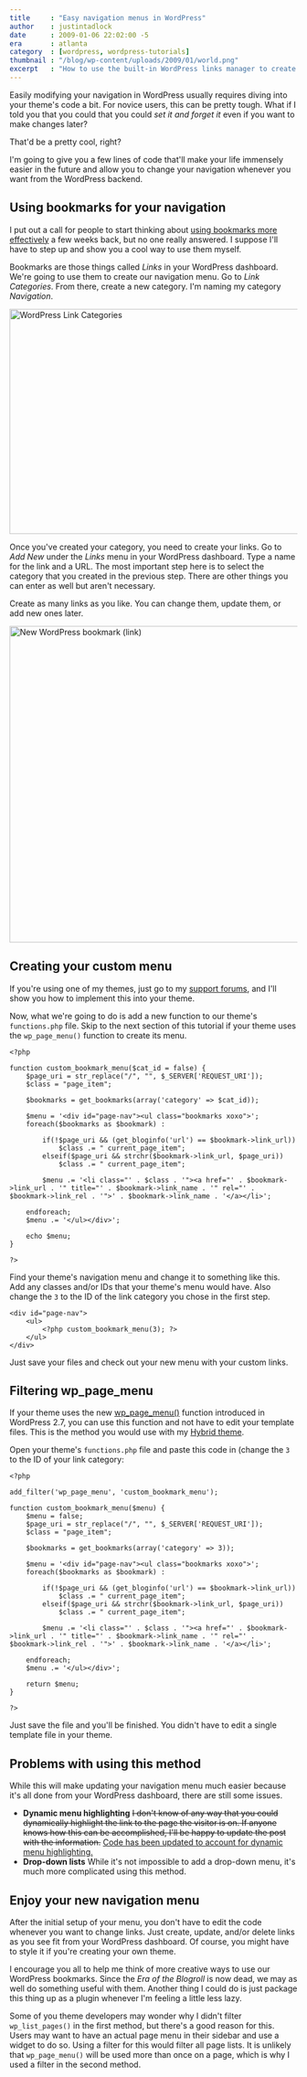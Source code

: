 ```yaml
---
title     : "Easy navigation menus in WordPress"
author    : justintadlock
date      : 2009-01-06 22:02:00 -5
era       : atlanta
category  : [wordpress, wordpress-tutorials]
thumbnail : "/blog/wp-content/uploads/2009/01/world.png"
excerpt   : "How to use the built-in WordPress links manager to create an easy-to-edit navigation menu for your site.  Change links straight from your dashboard."
---
```


Easily modifying your navigation in WordPress usually requires diving into your theme's code a bit.  For novice users, this can be pretty tough.  What if I told you that you could that you could <em>set it and forget it</em> even if you want to make changes later?

That'd be a pretty cool, right?

I'm going to give you a few lines of code that'll make your life immensely easier in the future and allow you to change your navigation whenever you want from the WordPress backend.

## Using bookmarks for your navigation

I put out a call for people to start thinking about <a href="http://justintadlock.com/archives/2008/12/18/using-bookmarks-more-effectively" title="Using bookmarks more effectively">using bookmarks more effectively</a> a few weeks back, but no one really answered.  I suppose I'll have to step up and show you a cool way to use them myself.

Bookmarks are those things called <em>Links</em> in your WordPress dashboard.  We're going to use them to create our navigation menu.  Go to <em>Link Categories</em>.  From there, create a new category.  I'm naming my category <em>Navigation</em>.

<img src="http://justintadlock.com/blog/wp-content/uploads/2009/01/link-category.png" alt="WordPress Link Categories" title="WordPress Link Categories" width="600" height="394" class="aligncenter size-full wp-image-1352" />

Once you've created your category, you need to create your links.  Go to <em>Add New</em> under the <em>Links</em> menu in your WordPress dashboard.  Type a name for the link and a URL.  The most important step here is to select the category that you created in the previous step.  There are other things you can enter as well but aren't necessary.

Create as many links as you like.  You can change them, update them, or add new ones later.

<img src="http://justintadlock.com/blog/wp-content/uploads/2009/01/new-link.png" alt="New WordPress bookmark (link)" title="New WordPress bookmark (link)" width="600" height="554" class="aligncenter size-full wp-image-1353" />

## Creating your custom menu

<p class="note">If you're using one of my themes, just go to my <a href="http://themehybrid.com/support" title="Theme Hybrid support forums">support forums</a>, and I'll show you how to implement this into your theme.</p>

Now, what we're going to do is add a new function to our theme's <code>functions.php</code> file.  Skip to the next section of this tutorial if your theme uses the <code>wp_page_menu()</code> function to create its menu.

```
<?php

function custom_bookmark_menu($cat_id = false) {
	$page_uri = str_replace("/", "", $_SERVER['REQUEST_URI']);
	$class = "page_item";

	$bookmarks = get_bookmarks(array('category' => $cat_id));

	$menu = '<div id="page-nav"><ul class="bookmarks xoxo">';
	foreach($bookmarks as $bookmark) :

		if(!$page_uri && (get_bloginfo('url') == $bookmark->link_url))
			$class .= " current_page_item";
		elseif($page_uri && strchr($bookmark->link_url, $page_uri))
			$class .= " current_page_item";

		$menu .= '<li class="' . $class . '"><a href="' . $bookmark->link_url . '" title="' . $bookmark->link_name . '" rel="' . $bookmark->link_rel . '">' . $bookmark->link_name . '</a></li>';

	endforeach;
	$menu .= '</ul></div>';

	echo $menu;
}

?>
```

Find your theme's navigation menu and change it to something like this.  Add any classes and/or IDs that your theme's menu would have.  Also change the <code>3</code> to the ID of the link category you chose in the first step.

```
<div id="page-nav">
	<ul>
		<?php custom_bookmark_menu(3); ?>
	</ul>
</div>
```

Just save your files and check out your new menu with your custom links.

## Filtering wp_page_menu

If your theme uses the new <a href="http://codex.wordpress.org/Template_Tags/wp_page_menu" title="WordPress Codex: wp_page_menu()">wp_page_menu()</a> function introduced in WordPress 2.7, you can use this function and not have to edit your template files.  This is the method you would use with my <a href="http://themehybrid.com/themes/hybrid" title="Hybrid WordPress theme framework">Hybrid theme</a>.

Open your theme's <code>functions.php</code> file and paste this code in (change the <code>3</code> to the ID of your link category:

```
<?php

add_filter('wp_page_menu', 'custom_bookmark_menu');

function custom_bookmark_menu($menu) {
	$menu = false;
	$page_uri = str_replace("/", "", $_SERVER['REQUEST_URI']);
	$class = "page_item";

	$bookmarks = get_bookmarks(array('category' => 3));

	$menu = '<div id="page-nav"><ul class="bookmarks xoxo">';
	foreach($bookmarks as $bookmark) :

		if(!$page_uri && (get_bloginfo('url') == $bookmark->link_url))
			$class .= " current_page_item";
		elseif($page_uri && strchr($bookmark->link_url, $page_uri))
			$class .= " current_page_item";

		$menu .= '<li class="' . $class . '"><a href="' . $bookmark->link_url . '" title="' . $bookmark->link_name . '" rel="' . $bookmark->link_rel . '">' . $bookmark->link_name . '</a></li>';

	endforeach;
	$menu .= '</ul></div>';

	return $menu;
}

?>
```

Just save the file and you'll be finished.  You didn't have to edit a single template file in your theme.

## Problems with using this method

While this will make updating your navigation menu much easier because it's all done from your WordPress dashboard, there are still some issues.

<ul>
<li><strong>Dynamic menu highlighting</strong>
<del>I don't know of any way that you could dynamically highlight the link to the page the visitor is on.  If anyone knows how this can be accomplished, I'll be happy to update the post with the information.</del> <ins datetime="2009-01-08T03:53:10+00:00">Code has been updated to account for dynamic menu highlighting.</ins></li>
<li><strong>Drop-down lists</strong>
While it's not impossible to add a drop-down menu, it's much more complicated using this method.</li>
</ul>

## Enjoy your new navigation menu

After the initial setup of your menu, you don't have to edit the code whenever you want to change links.  Just create, update, and/or delete links as you see fit from your WordPress dashboard.  Of course, you might have to style it if you're creating your own theme.

I encourage you all to help me think of more creative ways to use our WordPress bookmarks.  Since the <em>Era of the Blogroll</em> is now dead, we may as well do something useful with them.  Another thing I could do is just package this thing up as a plugin whenever I'm feeling a little less lazy.

<p class="note">Some of you theme developers may wonder why I didn't filter <code>wp_list_pages()</code> in the first method, but there's a good reason for this.  Users may want to have an actual page menu in their sidebar and use a widget to do so.  Using a filter for this would filter all page lists.  It is unlikely that <code>wp_page_menu()</code> will be used more than once on a page, which is why I used a filter in the second method.</p>
